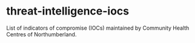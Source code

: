 # threat-intelligence-iocs
List of indicators of compromise (IOCs) maintained by Community Health Centres of Northumberland.
